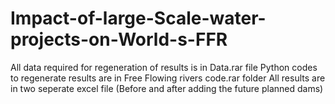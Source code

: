 # Impact-of-large-Scale-water-projects-on-World-s-FFR
All data required for regeneration of results is in Data.rar file
Python codes to regenerate results are in Free Flowing rivers code.rar folder
All results are in two seperate excel file (Before and after adding the future planned dams)
